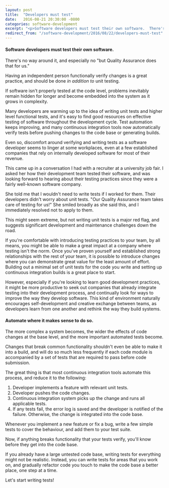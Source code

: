 ```yaml
---
layout: post
title:  "Developers must test"
date:   2016-08-21 20:30:00 -0800
categories: software-development
excerpt: "<p>Software developers must test their own software.  There's no way around it, and especially no \"but Quality Assurance does that for us.\"</p>"
redirect_from: "/software-development/2016/08/22/developers-must-test"
---
```


#### Software developers must test their own software.

There's no way around it, and especially no "but Quality Assurance does that for us."

Having an independent person functionally verify changes is a great practice, and should be done _in addition to_ unit testing.

If software isn't properly tested at the code level, problems inevitably remain hidden for longer and become embedded into the system as it grows in complexity.

Many developers are warming up to the idea of writing unit tests and higher level functional tests, and it's easy to find good resources on effective testing of software throughout the development cycle.  Test automation keeps improving, and many continuous integration tools now automatically verify tests before pushing changes to the code base or generating builds.

Even so, discomfort around verifying and writing tests as a software developer seems to linger at some workplaces, even at a few established companies that rely on internally developed software for most of their revenue.

This came up in a conversation I had with a recruiter at a university job fair.  I asked her how their development team tested their software, and was looking forward to hearing about their testing practices since they were a fairly well-known software company.

She told me that I wouldn't need to write tests if I worked for them.  Their developers didn't worry about unit tests.  "Our Quality Assurance team takes care of testing for us!"  She smiled broadly as she said this, and I immediately resolved not to apply to them.

This might seem extreme, but not writing unit tests is a major red flag, and suggests significant development and maintenance challenges down the road.

If you're comfortable with introducing testing practices to your team, by all means, you might be able to make a great impact at a company where testing isn't the norm.  Once you've proven yourself and established strong relationships with the rest of your team, it is possible to introduce changes where you can demonstrate great value for the least amount of effort.  Building out a minimal set of unit tests for the code you write and setting up continuous integration builds is a great place to start.

However, especially if you're looking to learn good development practices, it might be more productive to seek out companies that already integrate testing into their development process, and continually look for ways to improve the way they develop software.  This kind of environment naturally encourages self-development and creative exchange between teams, as developers learn from one another and rethink the way they build systems.

#### Automate where it makes sense to do so.

The more complex a system becomes, the wider the effects of code changes at the base level, and the more important automated tests become.

Changes that break common functionality shouldn't even be able to make it into a build, and will do so much less frequently if each code module is accompanied by a set of tests that are required to pass before code submission.

The great thing is that most continuous integration tools automate this process, and reduce it to the following:

1. Developer implements a feature with relevant unit tests.
2. Developer pushes the code changes.
3. Continuous integration system picks up the change and runs all applicable tests.
4. If any tests fail, the error log is saved and the developer is notified of the failure.  Otherwise, the change is integrated into the code base.

Whenever you implement a new feature or fix a bug, write a few simple tests to cover the behaviour, and add them to your test suite.

Now, if anything breaks functionality that your tests verify, you'll know before they get into the code base.

If you already have a large untested code base, writing tests for everything might not be realistic.  Instead, you can write tests for areas that you work on, and gradually refactor code you touch to make the code base a better place, one step at a time.

Let's start writing tests!